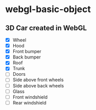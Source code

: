 # webgl-basic-object

## 3D Car created in WebGL

 - [x] Wheel
 - [x] Hood
 - [x] Front bumper
 - [x] Back bumper
 - [x] Roof
 - [x] Trunk
 - [ ] Doors
 - [ ] Side above front wheels
 - [ ] Side above back wheels
 - [ ] Glass
 - [ ] Front windshield
 - [ ] Rear windshield
